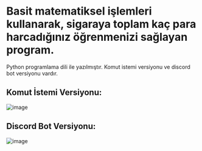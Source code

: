 # Basit matematiksel işlemleri kullanarak, sigaraya toplam kaç para harcadığınız öğrenmenizi sağlayan program.

Python programlama dili ile yazılmıştır. Komut istemi versiyonu ve discord bot versiyonu vardır.

Komut İstemi Versiyonu:
-----------------

![image](https://user-images.githubusercontent.com/81961593/216392220-e7fa1a4d-1a80-4d76-bc32-6ec9d4435576.png)

Discord Bot Versiyonu:
----------------------

![image](https://user-images.githubusercontent.com/81961593/216391839-2d3b1d80-3ee9-4ffd-8890-ba61667793aa.png)
